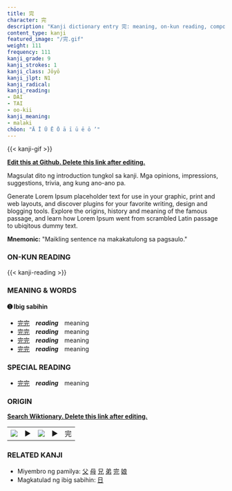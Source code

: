 ```yaml
---
title: 完
character: 完
description: "Kanji dictionary entry 完: meaning, on-kun reading, compounds, origin, related kanji"
content_type: kanji
featured_image: "/完.gif"
weight: 111
frequency: 111
kanji_grade: 9
kanji_strokes: 1
kanji_class: Jōyō
kanji_jlpt: N1
kanji_radical: 
kanji_reading: 
- DAI
- TAI
- oo-kii
kanji_meaning:
- malaki
chōon: "Ā Ī Ū Ē Ō ā ī ū ē ō ’"
---
```

[//]: # (Don't edit the line below. Kanji animated GIF code is automatically generated.)
{{< kanji-gif >}}

[//]: # (Edit below this line.)

**[Edit this at Github. Delete this link after editing.](https://github.com/tim0g/tim/tree/main/content/kanji/完/index.md)**

Magsulat dito ng introduction tungkol sa kanji. Mga opinions, impressions, suggestions, trivia, ang kung ano-ano pa.

Generate Lorem Ipsum placeholder text for use in your graphic, print and web layouts, and discover plugins for your favorite writing, design and blogging tools. Explore the origins, history and meaning of the famous passage, and learn how Lorem Ipsum went from scrambled Latin passage to ubiqitous dummy text.
 
**Mnemonic:** "Maikling sentence na makakatulong sa pagsaulo."

### ON-KUN READING

[//]: # (Don't edit the line below. ON-KUN READING code is automatically generated.)
{{< kanji-reading >}}

### MEANING & WORDS

#### ➊ **Ibig sabihin**
  - [完](../完)[完](../完)　***reading***　meaning
  - [完](../完)[完](../完)　***reading***　meaning
  - [完](../完)[完](../完)　***reading***　meaning
  - [完](../完)[完](../完)　***reading***　meaning

### SPECIAL READING
  - [完](../完)[完](../完)　***reading***　meaning

### ORIGIN

**[Search Wiktionary. Delete this link after editing.](https://wiktionary.org/wiki/完)**
<table class="kanji-table"><tr><td>
<img src="60px-完-bronze.svg.png">
</td><td>▶</td><td>
<img src="60px-完-oracle.svg.png">
</td><td>▶</td>
<td class="kanji-origin">完</td>
</tr></table>

### RELATED KANJI
- Miyembro ng pamilya: [父](../父) [母](../母) [兄](../兄) [弟](../弟) [完](../完) [娘](../娘)
- Magkatulad ng ibig sabihin: [日](../日)
